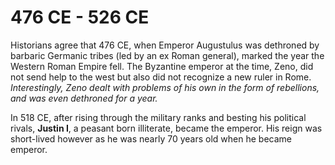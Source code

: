 # 476 CE - 526 CE

Historians agree that 476 CE, when Emperor Augustulus was dethroned by barbaric Germanic tribes (led by an ex Roman general), marked the year the Western Roman Empire fell. The Byzantine emperor at the time, Zeno, did not send help to the west but also did not recognize a new ruler in Rome. *Interestingly, Zeno dealt with problems of his own in the form of rebellions, and was even dethroned for a year.*

In 518 CE, after rising through the military ranks and besting his political rivals, **Justin I**, a peasant born illiterate, became the emperor. His reign was short-lived however as he was nearly 70 years old when he became emperor.